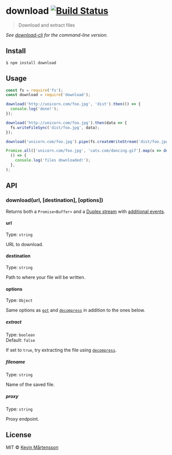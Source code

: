 # download [![Build Status](https://travis-ci.org/kevva/download.svg?branch=master)](https://travis-ci.org/kevva/download)

> Download and extract files

_See [download-cli](https://github.com/kevva/download-cli) for the command-line version._

## Install

```
$ npm install download
```

## Usage

```js
const fs = require('fs');
const download = require('download');

download('http://unicorn.com/foo.jpg', 'dist').then(() => {
  console.log('done!');
});

download('http://unicorn.com/foo.jpg').then(data => {
  fs.writeFileSync('dist/foo.jpg', data);
});

download('unicorn.com/foo.jpg').pipe(fs.createWriteStream('dist/foo.jpg'));

Promise.all(['unicorn.com/foo.jpg', 'cats.com/dancing.gif'].map(x => download(x, 'dist'))).then(
  () => {
    console.log('files downloaded!');
  },
);
```

## API

### download(url, [destination], [options])

Returns both a `Promise<Buffer>` and a [Duplex stream](https://nodejs.org/api/stream.html#stream_class_stream_duplex) with [additional events](https://github.com/sindresorhus/got#streams-1).

#### url

Type: `string`

URL to download.

#### destination

Type: `string`

Path to where your file will be written.

#### options

Type: `Object`

Same options as [`got`](https://github.com/sindresorhus/got#options) and [`decompress`](https://github.com/kevva/decompress#options) in addition to the ones below.

##### extract

Type: `boolean`<br>
Default: `false`

If set to `true`, try extracting the file using [`decompress`](https://github.com/kevva/decompress).

##### filename

Type: `string`

Name of the saved file.

##### proxy

Type: `string`

Proxy endpoint.

## License

MIT © [Kevin Mårtensson](https://github.com/kevva)
